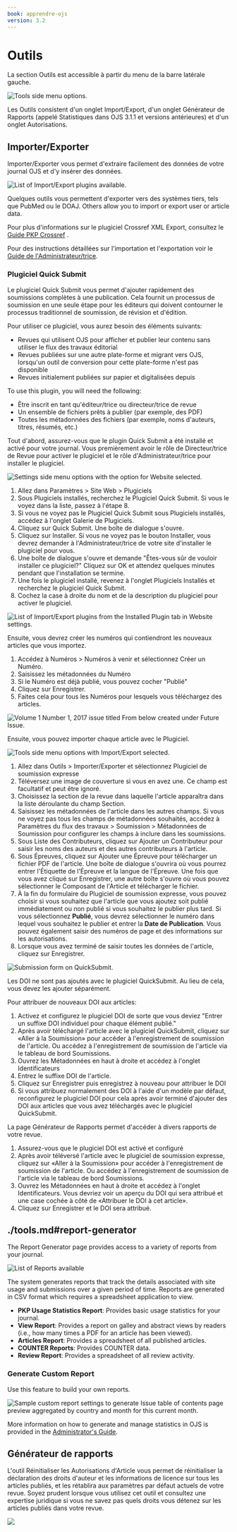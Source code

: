 ```yaml
---
book: apprendre-ojs
version: 3.2
---
```


# Outils

La section Outils est accessible à partir du menu de la barre latérale gauche.

![Tools side menu options.](./assets/learning-ojs3.2-jm-users-tools.png)

Les Outils consistent d'un onglet Import/Export, d'un onglet Générateur de Rapports (appelé Statistiques dans OJS 3.1.1 et versions antérieures) et d'un onglet Autorisations.

## Importer/Exporter

Importer/Exporter vous permet d'extraire facilement des données de votre journal OJS et d'y insérer des données.

![List of Import/Export plugins available.](./assets/learning-ojs3.2-jm-users-tools-import.png)

Quelques outils vous permettent d'exporter vers des systèmes tiers, tels que PubMed ou le DOAJ. Others allow you to import or export user or article data.

Pour plus d'informations sur le plugiciel Crossref XML Export, consultez le [Guide PKP Crossref](/crossref-ojs-manual/) .

Pour des instructions détaillées sur l'importation et l'exportation voir le [Guide de l'Administrateur/trice](/admin-guide/fr/data-import-and-export).

### Plugiciel Quick Submit

Le plugiciel Quick Submit vous permet d'ajouter rapidement des soumissions complètes à une publication. Cela fournit un processus de soumission en une seule étape pour les éditeurs qui doivent contourner le processus traditionnel de soumission, de révision et d'édition.

Pour utiliser ce plugiciel, vous aurez besoin des éléments suivants:

* Revues qui utilisent OJS pour afficher et publier leur contenu sans utiliser le flux des travaux éditorial
* Revues publiées sur une autre plate-forme et migrant vers OJS, lorsqu'un outil de conversion pour cette plate-forme n'est pas disponible
* Revues initialement publiées sur papier et digitalisées depuis

To use this plugin, you will need the following:

* Être inscrit en tant qu'éditeur/trice ou directeur/trice de revue
* Un ensemble de fichiers prêts à publier (par exemple, des PDF)
* Toutes les métadonnées des fichiers (par exemple, noms d'auteurs, titres, résumés, etc.)

Tout d'abord, assurez-vous que le plugin Quick Submit a été installé et activé pour votre journal.  Vous premièrement avoir le rôle de Directeur/trice de Revue pour activer le plugiciel et le rôle d'Administrateur/trice pour installer le plugiciel.

![Settings side menu options with the option for Website selected.](./assets/find-plugins.png)

1. Allez dans Paramètres > Site Web > Plugiciels
2. Sous Plugiciels installés, recherchez le Plugiciel Quick Submit.  Si vous le voyez dans la liste, passez à l'étape 8.
3. Si vous ne voyez pas le Plugiciel Quick Submit sous Plugiciels installés, accédez à l'onglet Galerie de Plugiciels.
4. Cliquez sur Quick Submit. Une boîte de dialogue s'ouvre.
5. Cliquez sur Installer.  Si vous ne voyez pas le bouton Installer, vous devrez demander à l'Administrateur/trice de votre site d'installer le plugiciel pour vous.
6. Une boîte de dialogue s'ouvre et demande "Êtes-vous sûr de vouloir installer ce plugiciel?"  Cliquez sur OK et attendez quelques minutes pendant que l'installation se termine.
7. Une fois le plugiciel installé, revenez à l'onglet Plugiciels Installés et recherchez le plugiciel Quick Submit.
8. Cochez la case à droite du nom et de la description du plugiciel pour activer le plugiciel.

![List of Import/Export plugins from the Installed Plugin tab in Website settings.](./assets/enabled-import-plugins.png)

Ensuite, vous devrez créer les numéros qui contiendront les nouveaux articles que vous importez.

1. Accédez à Numéros > Numéros à venir et sélectionnez Créer un Numéro.
2. Saisissez les métadonnées du Numéro
3. Si le Numéro est déjà publié, vous pouvez cocher "Publié"
4. Cliquez sur Enregistrer.
5. Faites cela pour tous les Numéros pour lesquels vous téléchargez des articles.

![Volume 1 Number 1, 2017 issue titled From below created under Future Issue.](./assets/create-issue.png)

Ensuite, vous pouvez importer chaque article avec le Plugiciel.

![Tools side menu options with Import/Export selected.](./assets/import-plugins.png)

1. Allez dans Outils > Importer/Exporter et sélectionnez Plugiciel de soumission expresse
2. Téléversez une image de couverture si vous en avez une.  Ce champ est facultatif et peut être ignoré.
3. Choisissez la section de la revue dans laquelle l'article apparaîtra dans la liste déroulante du champ Section.
4. Saisissez les métadonnées de l'article dans les autres champs. Si vous ne voyez pas tous les champs de métadonnées souhaités, accédez à Paramètres du flux des travaux > Soumission > Métadonnées de Soumission pour configurer les champs à inclure dans les soumissions.
5. Sous Liste des Contributeurs, cliquez sur Ajouter un Contributeur pour saisir les noms des auteurs et des autres contributeurs à l'article.
6. Sous Épreuves, cliquez sur Ajouter une Épreuve pour télécharger un fichier PDF de l'article.  Une boîte de dialogue s'ouvrira où vous pourrez entrer l'Étiquette de l'Épreuve et la langue de l'Épreuve.  Une fois que vous avez cliqué sur Enregistrer, une autre boîte s'ouvre où vous pouvez sélectionner le Composant de l'Article et télécharger le fichier.
7. À la fin du formulaire du Plugiciel de soumission expresse, vous pouvez choisir si vous souhaitez que l'article que vous ajoutez soit publié immédiatement ou non publié si vous souhaitez le publier plus tard. Si vous sélectionnez **Publié**, vous devrez sélectionner le numéro dans lequel vous souhaitez le publier et entrer la **Date de Publication**. Vous pouvez également saisir des numéros de page et des informations sur les autorisations.
8. Lorsque vous avez terminé de saisir toutes les données de l'article, cliquez sur Enregistrer.

![Submission form on QuickSubmit.](./assets/quick-submit-plugin-2.png)

Les DOI ne sont pas ajoutés avec le plugiciel QuickSubmit. Au lieu de cela, vous devez les ajouter séparément.

Pour attribuer de nouveaux DOI aux articles:

1. Activez et configurez le plugiciel DOI de sorte que vous deviez "Entrer un suffixe DOI individuel pour chaque élément publié."
2. Après avoir téléchargé l'article avec le plugiciel QuickSubmit, cliquez sur «Aller à la Soumission» pour accéder à l'enregistrement de soumission de l'article. Ou accédez à l'enregistrement de soumission de l'article via le tableau de bord Soumissions.
3. Ouvrez les Métadonnées en haut à droite et accédez à l'onglet Identificateurs
4. Entrez le suffixe DOI de l'article.
5. Cliquez sur Enregistrer puis enregistrez à nouveau pour attribuer le DOI
6. Si vous attribuez normalement des DOI à l'aide d'un modèle par défaut, reconfigurez le plugiciel DOI pour cela après avoir terminé d'ajouter des DOI aux articles que vous avez téléchargés avec le plugiciel QuickSubmit.

La page Générateur de Rapports permet d'accéder à divers rapports de votre revue.

1. Assurez-vous que le plugiciel DOI est activé et configuré
2. Après avoir téléversé l'article avec le plugiciel de soumission expresse, cliquez sur «Aller à la Soumission» pour accéder à l'enregistrement de soumission de l'article. Ou accédez à l'enregistrement de soumission de l'article via le tableau de bord Soumissions.
3. Ouvrez les Métadonnées en haut à droite et accédez à l'onglet Identificateurs. Vous devriez voir un aperçu du DOI qui sera attribué et une case cochée à côté de «Attribuer le DOI à cet article».
4. Cliquez sur Enregistrer et le DOI sera attribué.

## ./tools.md#report-generator

The Report Generator page provides access to a variety of reports from your journal.

![List of Reports available](./assets/learning-ojs3.2-jm-users-tools-stats.png)

The system generates reports that track the details associated with site usage and submissions over a given period of time. Reports are generated in CSV format which requires a spreadsheet application to view.

- **PKP Usage Statistics Report**: Provides basic usage statistics for your journal.
- **View Report**: Provides a report on galley and abstract views by readers (i.e., how many times a PDF for an article has been viewed).
- **Articles Report**: Provides a spreadsheet of all published articles.
- **COUNTER Reports**: Provides COUNTER data.
- **Review Report**: Provides a spreadsheet of all review activity.

### Generate Custom Report

Use this feature to build your own reports.

![Sample custom report settings to generate Issue table of contents page preview aggregated by country and month for this current month.](./assets/learning-ojs3.2-jm-users-tools-stats-custom.png)

More information on how to generate and manage statistics in OJS is provided in the [Administrator's Guide](https://docs.pkp.sfu.ca/admin-guide/en/statistics).

## Générateur de rapports

L'outil Réinitialiser les Autorisations d'Article vous permet de réinitialiser la déclaration des droits d'auteur et les informations de licence sur tous les articles publiés, et les rétablira aux paramètres par défaut actuels de votre revue. Soyez prudent lorsque vous utilisez cet outil et consultez une expertise juridique si vous ne savez pas quels droits vous détenez sur les articles publiés dans votre revue.

![](./assets/learning-ojs3.2-jm-users-tools-permissions.png)
